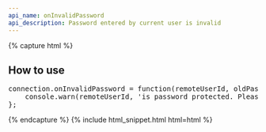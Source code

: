 ```yaml
---
api_name: onInvalidPassword
api_description: Password entered by current user is invalid
---
```


{% capture html %}

<section>
    <h2>How to use</h2>
    <pre>
connection.onInvalidPassword = function(remoteUserId, oldPassword) {
    console.warn(remoteUserId, 'is password protected. Please join with valid password. Your old password', oldPassword, 'is wrong.');
};
</pre>
</section>

{% endcapture %}
{% include html_snippet.html html=html %}

